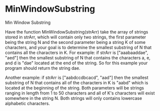 # MinWindowSubstring
Min Window Substring

Have the function MinWindowSubstring(strArr) take the array of strings stored in strArr, which will contain only two strings, the first parameter being the string N and the second parameter being a string K of some characters, and your goal is to determine the smallest substring of N that contains all the characters in K. For example: if strArr is ["aaabaaddae", "aed"] then the smallest substring of N that contains the characters a, e, and d is "dae" located at the end of the string. So for this example your program should return the string dae.

Another example: if strArr is ["aabdccdbcacd", "aad"] then the smallest substring of N that contains all of the characters in K is "aabd" which is located at the beginning of the string. Both parameters will be strings ranging in length from 1 to 50 characters and all of K's characters will exist somewhere in the string N. Both strings will only contains lowercase alphabetic characters.
